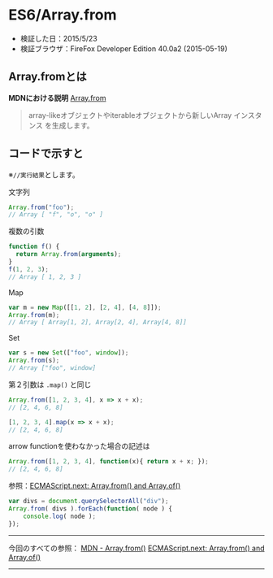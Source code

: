 # ES6/Array.from
- 検証した日：2015/5/23
- 検証ブラウザ：FireFox Developer Edition 40.0a2 (2015-05-19)

## **Array.fromとは**

**MDNにおける説明** [Array.from](https://developer.mozilla.org/ja/docs/Web/JavaScript/Reference/Global_Objects/Array/from)
> array-likeオブジェクトやiterableオブジェクトから新しいArray インスタンス を生成します。

## **コードで示すと**

※`//実行結果`とします。


文字列

```js
Array.from("foo");
// Array [ "f", "o", "o" ]
```

複数の引数

```js
function f() {
  return Array.from(arguments);
}
f(1, 2, 3); 
// Array [ 1, 2, 3 ]
```

Map

```js
var m = new Map([[1, 2], [2, 4], [4, 8]]);
Array.from(m);
// Array [ Array[1, 2], Array[2, 4], Array[4, 8]] 
```
Set

```js
var s = new Set(["foo", window]);
Array.from(s);
// Array ["foo", window]
```




第２引数は `.map()` と同じ

```js
Array.from([1, 2, 3, 4], x => x + x);
// [2, 4, 6, 8]
```

```js
[1, 2, 3, 4].map(x => x + x);
// [2, 4, 6, 8]
```

arrow functionを使わなかった場合の記述は

```js
Array.from([1, 2, 3, 4], function(x){ return x + x; });
// [2, 4, 6, 8]
```
  
    
  参照：[ECMAScript.next: Array.from() and Array.of()](http://www.2ality.com/2011/07/array-from.html)

```js
var divs = document.querySelectorAll("div");
Array.from( divs ).forEach(function( node ) {
    console.log( node );
});
```

***

今回のすべての参照：
[MDN - Array.from()](https://developer.mozilla.org/ja/docs/Web/JavaScript/Reference/Global_Objects/Array/from)
[ECMAScript.next: Array.from() and Array.of()](http://www.2ality.com/2011/07/array-from.html)

***
